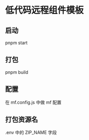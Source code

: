 # 低代码远程组件模板

## 启动

pnpm start

## 打包

pnpm build

## 配置

在 mf.config.js 中做 mf 配置

## 打包资源名

.env 中的 ZIP_NAME 字段

